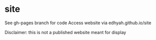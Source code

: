 # site

See gh-pages branch for code
Access website via edhyah.github.io/site

Disclaimer: this is not a published website meant for display
